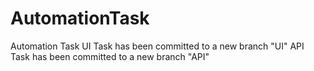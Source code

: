 # AutomationTask
Automation Task
UI Task has been committed to a new branch "UI"
API Task has been committed to a new branch "API"
